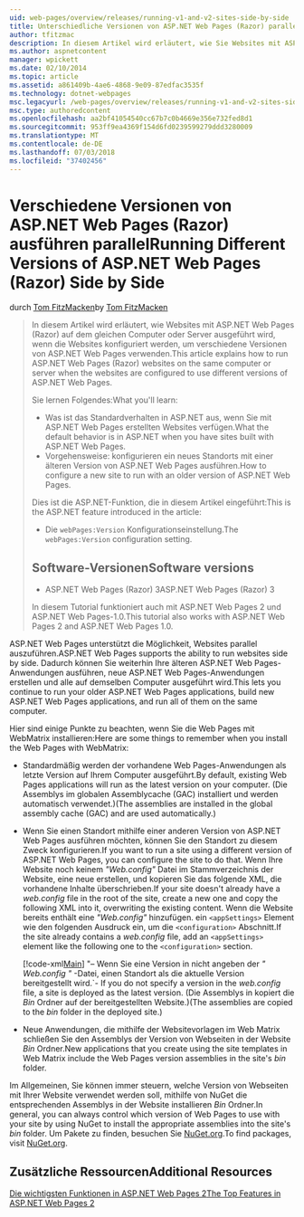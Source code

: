 ```yaml
---
uid: web-pages/overview/releases/running-v1-and-v2-sites-side-by-side
title: Unterschiedliche Versionen von ASP.NET Web Pages (Razor) parallel ausführen | Microsoft-Dokumentation
author: tfitzmac
description: In diesem Artikel wird erläutert, wie Sie Websites mit ASP.NET Web Pages (Razor) auf dem gleichen Computer oder Server ausführen, wenn die Websites konfiguriert werden, um verschiedene Versionen verwenden...
ms.author: aspnetcontent
manager: wpickett
ms.date: 02/10/2014
ms.topic: article
ms.assetid: a861409b-4ae6-4868-9e09-87edfac3535f
ms.technology: dotnet-webpages
msc.legacyurl: /web-pages/overview/releases/running-v1-and-v2-sites-side-by-side
msc.type: authoredcontent
ms.openlocfilehash: aa2bf41054540cc67b7c0b4669e356e732fed8d1
ms.sourcegitcommit: 953ff9ea4369f154d6fd0239599279ddd3280009
ms.translationtype: MT
ms.contentlocale: de-DE
ms.lasthandoff: 07/03/2018
ms.locfileid: "37402456"
---
```

<a name="running-different-versions-of-aspnet-web-pages-razor-side-by-side"></a><span data-ttu-id="e38f5-103">Verschiedene Versionen von ASP.NET Web Pages (Razor) ausführen parallel</span><span class="sxs-lookup"><span data-stu-id="e38f5-103">Running Different Versions of ASP.NET Web Pages (Razor) Side by Side</span></span>
====================
<span data-ttu-id="e38f5-104">durch [Tom FitzMacken](https://github.com/tfitzmac)</span><span class="sxs-lookup"><span data-stu-id="e38f5-104">by [Tom FitzMacken](https://github.com/tfitzmac)</span></span>

> <span data-ttu-id="e38f5-105">In diesem Artikel wird erläutert, wie Websites mit ASP.NET Web Pages (Razor) auf dem gleichen Computer oder Server ausgeführt wird, wenn die Websites konfiguriert werden, um verschiedene Versionen von ASP.NET Web Pages verwenden.</span><span class="sxs-lookup"><span data-stu-id="e38f5-105">This article explains how to run ASP.NET Web Pages (Razor) websites on the same computer or server when the websites are configured to use different versions of ASP.NET Web Pages.</span></span>
> 
> <span data-ttu-id="e38f5-106">Sie lernen Folgendes:</span><span class="sxs-lookup"><span data-stu-id="e38f5-106">What you'll learn:</span></span>
> 
> - <span data-ttu-id="e38f5-107">Was ist das Standardverhalten in ASP.NET aus, wenn Sie mit ASP.NET Web Pages erstellten Websites verfügen.</span><span class="sxs-lookup"><span data-stu-id="e38f5-107">What the default behavior is in ASP.NET when you have sites built with ASP.NET Web Pages.</span></span>
> - <span data-ttu-id="e38f5-108">Vorgehensweise: konfigurieren ein neues Standorts mit einer älteren Version von ASP.NET Web Pages ausführen.</span><span class="sxs-lookup"><span data-stu-id="e38f5-108">How to configure a new site to run with an older version of ASP.NET Web Pages.</span></span>
>   
> 
> <span data-ttu-id="e38f5-109">Dies ist die ASP.NET-Funktion, die in diesem Artikel eingeführt:</span><span class="sxs-lookup"><span data-stu-id="e38f5-109">This is the ASP.NET feature introduced in the article:</span></span>
> 
> - <span data-ttu-id="e38f5-110">Die `webPages:Version` Konfigurationseinstellung.</span><span class="sxs-lookup"><span data-stu-id="e38f5-110">The `webPages:Version` configuration setting.</span></span>
>   
> 
> ## <a name="software-versions"></a><span data-ttu-id="e38f5-111">Software-Versionen</span><span class="sxs-lookup"><span data-stu-id="e38f5-111">Software versions</span></span>
> 
> 
> - <span data-ttu-id="e38f5-112">ASP.NET Web Pages (Razor) 3</span><span class="sxs-lookup"><span data-stu-id="e38f5-112">ASP.NET Web Pages (Razor) 3</span></span>
>   
> 
> <span data-ttu-id="e38f5-113">In diesem Tutorial funktioniert auch mit ASP.NET Web Pages 2 und ASP.NET Web Pages-1.0.</span><span class="sxs-lookup"><span data-stu-id="e38f5-113">This tutorial also works with ASP.NET Web Pages 2 and ASP.NET Web Pages 1.0.</span></span>


<span data-ttu-id="e38f5-114">ASP.NET Web Pages unterstützt die Möglichkeit, Websites parallel auszuführen.</span><span class="sxs-lookup"><span data-stu-id="e38f5-114">ASP.NET Web Pages supports the ability to run websites side by side.</span></span> <span data-ttu-id="e38f5-115">Dadurch können Sie weiterhin Ihre älteren ASP.NET Web Pages-Anwendungen ausführen, neue ASP.NET Web Pages-Anwendungen erstellen und alle auf demselben Computer ausgeführt wird.</span><span class="sxs-lookup"><span data-stu-id="e38f5-115">This lets you continue to run your older ASP.NET Web Pages applications, build new ASP.NET Web Pages applications, and run all of them on the same computer.</span></span>

<span data-ttu-id="e38f5-116">Hier sind einige Punkte zu beachten, wenn Sie die Web Pages mit WebMatrix installieren:</span><span class="sxs-lookup"><span data-stu-id="e38f5-116">Here are some things to remember when you install the Web Pages with WebMatrix:</span></span>

- <span data-ttu-id="e38f5-117">Standardmäßig werden der vorhandene Web Pages-Anwendungen als letzte Version auf Ihrem Computer ausgeführt.</span><span class="sxs-lookup"><span data-stu-id="e38f5-117">By default, existing Web Pages applications will run as the latest version on your computer.</span></span> <span data-ttu-id="e38f5-118">(Die Assemblys im globalen Assemblycache (GAC) installiert und werden automatisch verwendet.)</span><span class="sxs-lookup"><span data-stu-id="e38f5-118">(The assemblies are installed in the global assembly cache (GAC) and are used automatically.)</span></span>
- <span data-ttu-id="e38f5-119">Wenn Sie einen Standort mithilfe einer anderen Version von ASP.NET Web Pages ausführen möchten, können Sie den Standort zu diesem Zweck konfigurieren.</span><span class="sxs-lookup"><span data-stu-id="e38f5-119">If you want to run a site using a different version of ASP.NET Web Pages, you can configure the site to do that.</span></span> <span data-ttu-id="e38f5-120">Wenn Ihre Website noch keinem *"Web.config"* Datei im Stammverzeichnis der Website, eine neue erstellen, und kopieren Sie das folgende XML, die vorhandene Inhalte überschrieben.</span><span class="sxs-lookup"><span data-stu-id="e38f5-120">If your site doesn't already have a *web.config* file in the root of the site, create a new one and copy the following XML into it, overwriting the existing content.</span></span> <span data-ttu-id="e38f5-121">Wenn die Website bereits enthält eine *"Web.config"* hinzufügen. ein `<appSettings>` Element wie den folgenden Ausdruck ein, um die `<configuration>` Abschnitt.</span><span class="sxs-lookup"><span data-stu-id="e38f5-121">If the site already contains a *web.config* file, add an `<appSettings>` element like the following one to the `<configuration>` section.</span></span>

    [!code-xml[Main](running-v1-and-v2-sites-side-by-side/samples/sample1.xml)]
  <span data-ttu-id="e38f5-122">"– Wenn Sie eine Version in nicht angeben der *" Web.config "* -Datei, einen Standort als die aktuelle Version bereitgestellt wird.</span><span class="sxs-lookup"><span data-stu-id="e38f5-122">\`- If you do not specify a version in the *web.config* file, a site is deployed as the latest version.</span></span> <span data-ttu-id="e38f5-123">(Die Assemblys in kopiert die *Bin* Ordner auf der bereitgestellten Website.)</span><span class="sxs-lookup"><span data-stu-id="e38f5-123">(The assemblies are copied to the *bin* folder in the deployed site.)</span></span>
- <span data-ttu-id="e38f5-124">Neue Anwendungen, die mithilfe der Websitevorlagen im Web Matrix schließen Sie den Assemblys der Version von Webseiten in der Website *Bin* Ordner.</span><span class="sxs-lookup"><span data-stu-id="e38f5-124">New applications that you create using the site templates in Web Matrix include the Web Pages version assemblies in the site's *bin* folder.</span></span>

<span data-ttu-id="e38f5-125">Im Allgemeinen, Sie können immer steuern, welche Version von Webseiten mit Ihrer Website verwendet werden soll, mithilfe von NuGet die entsprechenden Assemblys in der Website installieren *Bin* Ordner.</span><span class="sxs-lookup"><span data-stu-id="e38f5-125">In general, you can always control which version of Web Pages to use with your site by using NuGet to install the appropriate assemblies into the site's *bin* folder.</span></span> <span data-ttu-id="e38f5-126">Um Pakete zu finden, besuchen Sie [NuGet.org](http://NuGet.org).</span><span class="sxs-lookup"><span data-stu-id="e38f5-126">To find packages, visit [NuGet.org](http://NuGet.org).</span></span>

## <a name="additional-resources"></a><span data-ttu-id="e38f5-127">Zusätzliche Ressourcen</span><span class="sxs-lookup"><span data-stu-id="e38f5-127">Additional Resources</span></span>

[<span data-ttu-id="e38f5-128">Die wichtigsten Funktionen in ASP.NET Web Pages 2</span><span class="sxs-lookup"><span data-stu-id="e38f5-128">The Top Features in ASP.NET Web Pages 2</span></span>](top-features-in-web-pages-2.md)
